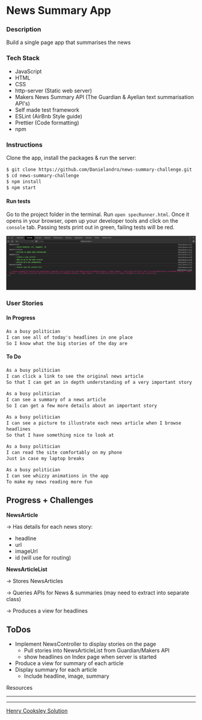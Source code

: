 # News Summary App

### Description

Build a single page app that summarises the news

### Tech Stack

- JavaScript
- HTML
- CSS
- http-server (Static web server)
- Makers News Summary API (The Guardian & Ayelian text summarisation API's)
- Self made test framework
- ESLint (AirBnb Style guide)
- Prettier (Code formatting)
- npm

### Instructions

Clone the app, install the packages & run the server:

```
$ git clone https://github.com/Danielandro/news-summary-challenge.git
$ cd news-summary-challenge
$ npm install
$ npm start
```

#### Run tests

Go to the project folder in the terminal.
Run `open specRunner.html`. Once it opens in your browser, open up your developer tools and click on the `console` tab. Passing tests print out in green, failing tests will be red.

![screenshot](images/test_output_example.png)

### User Stories

#### In Progress

```
As a busy politician
I can see all of today's headlines in one place
So I know what the big stories of the day are
```

#### To Do

```
As a busy politician
I can click a link to see the original news article
So that I can get an in depth understanding of a very important story
```

```
As a busy politician
I can see a summary of a news article
So I can get a few more details about an important story
```

```
As a busy politician
I can see a picture to illustrate each news article when I browse headlines
So that I have something nice to look at
```

```
As a busy politician
I can read the site comfortably on my phone
Just in case my laptop breaks
```

```
As a busy politician
I can see whizzy animations in the app
To make my news reading more fun
```

## Progress + Challenges

**NewsArticle**

-> Has details for each news story:

- headline
- url
- imageUrl
- id (will use for routing)

**NewsArticleList**

-> Stores NewsArticles

-> Queries APIs for News & summaries (may need to extract into separate class)

-> Produces a view for headlines

## ToDos

- Implement NewsController to display stories on the page
  - Pull stories into NewsArticleList from Guardian/Makers API
  - show headlines on Index page when server is started
- Produce a view for summary of each article
- Display summary for each article
  - Include headline, image, summary

Resources

---

---

[Henry Cooksley Solution](https://github.com/hnryjmes/news-summary-challenge)
